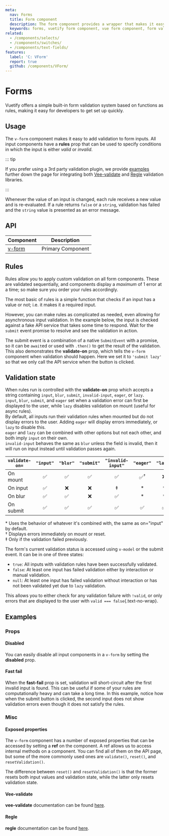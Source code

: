 ```yaml
---
meta:
  nav: Forms
  title: Form component
  description: The form component provides a wrapper that makes it easy to process and control validation states of input components.
  keywords: forms, vuetify form component, vue form component, form validation
related:
  - /components/selects/
  - /components/switches/
  - /components/text-fields/
features:
  label: 'C: VForm'
  report: true
  github: /components/VForm/
---
```


# Forms

Vuetify offers a simple built-in form validation system based on functions as rules, making it easy for developers to get set up quickly.

<PageFeatures />

## Usage

The `v-form` component makes it easy to add validation to form inputs. All input components have a **rules** prop that can be used to specify conditions in which the input is either *valid* or *invalid*.

::: tip

If you prefer using a 3rd party validation plugin, we provide [examples](#vee-validate) further down the page for integrating both [Vee-validate](https://github.com/baianat/Vee-validate) and [Regle](https://github.com/victorgarciaesgi/regle) validation libraries.

:::

Whenever the value of an input is changed, each rule receives a new value and is re-evaluated. If a rule returns `false` or a `string`, validation has failed and the `string` value is presented as an error message.

<ExamplesExample file="v-form/usage" />

<PromotedEntry />

## API

| Component | Description |
| - | - |
| [v-form](/api/v-form/) | Primary Component |

<ApiInline hide-links />

## Rules

Rules allow you to apply custom validation on all form components. These are validated sequentially, and components display a *maximum* of 1 error at a time; so make sure you order your rules accordingly.

The most basic of rules is a simple function that checks if an input has a value or not; i.e. it makes it a required input.

<ExamplesExample file="v-form/rules-required" />

However, you can make rules as complicated as needed, even allowing for asynchronous input validation. In the example below, the input is checked against a fake API service that takes some time to respond. Wait for the `submit` event promise to resolve and see the validation in action.

<ExamplesExample file="v-form/rules-async" />

The submit event is a combination of a native `SubmitEvent` with a promise, so it can be `await`ed or used with `.then()` to get the result of the validation.
<br>
This also demonstrates the **validate-on** prop, which tells the `v-form` component when validation should happen. Here we set it to `'submit lazy'` so that we only call the API service when the button is clicked.

## Validation state

When rules run is controlled with the **validate-on** prop which accepts a string containing `input`, `blur`, `submit`, `invalid-input`, `eager`, or `lazy`.
<br>
`input`, `blur`, `submit`, and `eager` set when a validation error can first be displayed to the user, while `lazy` disables validation on mount (useful for async rules).
<br>
By default, all inputs run their validation rules when mounted but do not display errors to the user. Adding `eager` will display errors immediately, or `lazy` to disable this.
<br>
`eager` and `lazy` can be combined with other options but not each other, and both imply `input` on their own.
<br>
`invalid-input` behaves the same as `blur` unless the field is invalid, then it will run on input instead until validation passes again.

| `validate-on=` | `"input"` | `"blur"` | `"submit"` | `"invalid-input"` |   `"eager"`   | `"lazy"` |
|----------------|:---------:|:--------:|:----------:|:-----------------:|:-------------:|:--------:|
| On mount       |     ✅     |    ✅     |     ✅      |         ✅         | ✅<sup>†</sup> |    ❌     |
| On input       |     ✅     |    ❌     |     ❌      |         ‡         |       *       |    *     |
| On blur        |     ✅     |    ✅     |     ❌      |         ✅         |       *       |    *     |
| On submit      |     ✅     |    ✅     |     ✅      |         ✅         |       ✅       |    ✅     |

<p class="text-caption">
* Uses the behavior of whatever it's combined with, the same as on="input" by default.
<br>
† Displays errors immediately on mount or reset.
<br>
‡ Only if the validation failed previously.
</p>

The form's current validation status is accessed using `v-model` or the submit event. It can be in one of three states:

- `true`: All inputs with validation rules have been successfully validated.
- `false`: At least one input has failed validation either by interaction or manual validation.
- `null`: At least one input has failed validation without interaction or has not been validated yet due to `lazy` validation.

This allows you to either check for any validation failure with `!valid`, or only errors that are displayed to the user with `valid === false`{.text-no-wrap}.

## Examples

### Props

#### Disabled

You can easily disable all input components in a `v-form` by setting the **disabled** prop.

<ExamplesExample file="v-form/prop-disabled" />

#### Fast fail

When the **fast-fail** prop is set, validation will short-circuit after the first invalid input is found. This can be useful if some of your rules are computationally heavy and can take a long time. In this example, notice how when the submit button is clicked, the second input does not show validation errors even though it does not satisfy the rules.

<ExamplesExample file="v-form/prop-fast-fail" />

### Misc

#### Exposed properties

The `v-form` component has a number of exposed properties that can be accessed by setting a **ref** on the component. A ref allows us to access internal methods on a component. You can find all of them on the API page, but some of the more commonly used ones are `validate()`, `reset()`, and `resetValidation()`.

The difference between `reset()` and `resetValidation()` is that the former resets both input values and validation state, while the latter only resets validation state.

<ExamplesExample file="v-form/misc-exposed" />

#### Vee-validate

**vee-validate** documentation can be found [here](https://vee-validate.logaretm.com/v4/).

<ExamplesExample file="v-form/misc-vee-validate" />

#### Regle

**regle** documentation can be found [here](https://reglejs.dev/).

<ExamplesExample file="v-form/misc-regle" />


